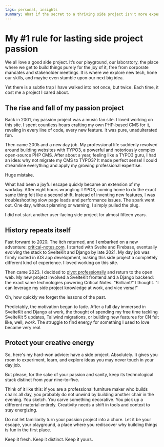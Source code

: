 ```yaml
---
tags: personal, insights
summary: What if the secret to a thriving side project isn't more expertise, but less overlap with your day job?
---
```


# My #1 rule for lasting side project passion

We all love a good side project. It’s our playground, our laboratory, the place where we get to build things purely for the joy of it, free from corporate mandates and stakeholder meetings. It is where we explore new tech, hone our skills, and maybe even stumble upon our next big idea.

Yet there is a subtle trap I have walked into not once, but twice. Each time, it cost me a project I cared about.

## The rise and fall of my passion project

Back in 2001, my passion project was a music fan site. I loved working on this site. I spent countless hours crafting my own PHP-based CMS for it, reveling in every line of code, every new feature. It was pure, unadulterated fun.

Then came 2005 and a new day job. My professional life suddenly revolved around building websites with TYPO3, a powerful and notoriously complex open-source PHP CMS. After about a year, feeling like a TYPO3 guru, I had an idea: why not migrate my CMS to TYPO3? It made perfect sense! I could streamline everything and apply my growing professional expertise.

Huge mistake.

What had been a joyful escape quickly became an extension of my workday. After eight hours wrangling TYPO3, coming home to do the exact same thing felt like a second shift. Instead of inventing new features, I was troubleshooting slow page loads and performance issues. The spark went out. One day, without planning or warning, I simply pulled the plug.

I did not start another user-facing side project for almost fifteen years.

## History repeats itself

Fast forward to 2020. The itch returned, and I embarked on a new adventure: [critical-notes.com](https://www.critical-notes.com). I started with Svelte and Firebase, eventually evolving the stack to SvelteKit and Django by late 2021. My day job was firmly rooted in iOS app development, making this side project a completely different kind of experience. I loved working on this site.

Then came 2023. I decided to [pivot professionally](/articles/2025/thoughts-on-apple/) and return to the open web. My new project involved a SvelteKit frontend and a Django backend: the exact same technologies powering Critical Notes. "Brilliant!" I thought. "I can leverage my side project knowledge at work, and vice versa!"

Oh, how quickly we forget the lessons of the past.

Predictably, the motivation began to fade. After a full day immersed in SvelteKit and Django at work, the thought of spending my free time tackling SvelteKit 5 updates, Tailwind migrations, or building new features for CN felt like, well, *work*. The struggle to find energy for something I used to love became very real.

## Protect your creative energy

So, here's my hard-won advice: have a side project. Absolutely. It gives you room to experiment, learn, and explore ideas you may never touch in your day job.

But please, for the sake of your passion and sanity, keep its technological stack distinct from your nine-to-five.

Think of it like this: if you are a professional furniture maker who builds chairs all day, you probably do not unwind by building another chair in the evening. You sketch. You carve something decorative. You pick up a different material entirely. Creativity needs a shift in tools and context to stay energizing.

Do not let familiarity turn your passion project into a chore. Let it be your escape, your playground, a place where you rediscover why building things is fun in the first place.

Keep it fresh. Keep it distinct. Keep it yours.